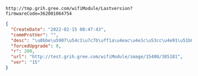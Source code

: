 `http://tmp.grih.gree.com/wifiModule/Lastversion?firmwareCode=362001064754`

```json
{
  "CreateDate": "2022-02-15 08:47:43",
  "commProtVer": "",
  "desc": "\u8bbe\u5907\u54c1\u7c7b\uff1a\u4eac\u4e1c\u53cc\u4e91\u51b0\u7bb1\r\n\u66f4\u65b0\u539f\u56e0\uff1a\u5185\u6d4b\u5347\u7ea7\r\n\u8d1f\u8d23\u4eba\uff1a\u8c2d\u9e3f\u5f6a",
  "forcedUpgrade": 0,
  "r": 200,
  "url": "http://test.grih.gree.com/wifiModule/image/15400/385181",
  "ver": "15"
}
```